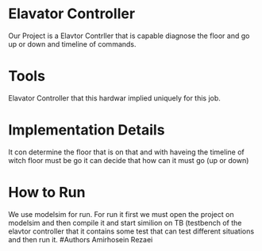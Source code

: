 # Elavator Controller
Our Project is a Elavtor Contrller that is capable diagnose the floor and go up or down and timeline of commands.
# Tools
Elavator Controller that this hardwar implied uniquely for this job.
# Implementation Details
It con determine the floor that is on that and with haveing the timeline of witch floor must be go it can decide that how can it must go (up or down)
# How to Run
We use modelsim for run. For run it first we must open the project on modelsim and then compile it and start similion on TB (testbench of the elavtor controller that it contains some test that can test different situations and then run it.
#Authors
Amirhosein Rezaei
